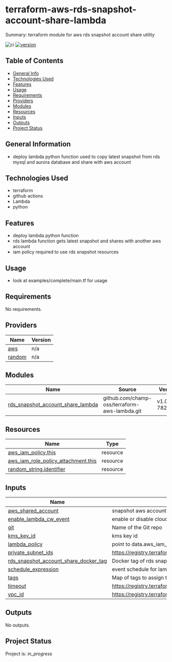 # terraform-aws-rds-snapshot-account-share-lambda

Summary: terraform module for aws rds snapshot account share utility 

![ci](https://github.com/conventional-changelog/standard-version/workflows/ci/badge.svg)
[![version](https://img.shields.io/badge/version-1.x-yellow.svg)](https://semver.org)

## Table of Contents
* [General Info](#general-information)
* [Technologies Used](#technologies-used)
* [Features](#Features)
* [Usage](#usage)
* [Requirements](#Requirements)
* [Providers](#Providers)
* [Modules](#Modules)
* [Resources](#Resources)
* [Inputs](#Inputs)
* [Outputs](#Outputs)
* [Project Status](#project-status)

## General Information
- deploy lambda python function used to copy latest snapshot from rds mysql and aurora database and share with aws account

## Technologies Used
- terraform
- github actions
- Lambda
- python

## Features

* deploy lambda python function
* rds lambda function gets latest snapshot and shares with another aws account
* iam policy required to use rds snapshot resources

## Usage

* look at examples/complete/main.tf for usage

<!-- BEGIN_TF_DOCS -->
## Requirements

No requirements.

## Providers

| Name | Version |
|------|---------|
| <a name="provider_aws"></a> [aws](#provider\_aws) | n/a |
| <a name="provider_random"></a> [random](#provider\_random) | n/a |

## Modules

| Name | Source | Version |
|------|--------|---------|
| <a name="module_rds_snapshot_account_share_lambda"></a> [rds\_snapshot\_account\_share\_lambda](#module\_rds\_snapshot\_account\_share\_lambda) | github.com/champ-oss/terraform-aws-lambda.git | v1.0.96-782138d |

## Resources

| Name | Type |
|------|------|
| [aws_iam_policy.this](https://registry.terraform.io/providers/hashicorp/aws/latest/docs/resources/iam_policy) | resource |
| [aws_iam_role_policy_attachment.this](https://registry.terraform.io/providers/hashicorp/aws/latest/docs/resources/iam_role_policy_attachment) | resource |
| [random_string.identifier](https://registry.terraform.io/providers/hashicorp/random/latest/docs/resources/string) | resource |

## Inputs

| Name | Description | Type | Default | Required |
|------|-------------|------|---------|:--------:|
| <a name="input_aws_shared_account"></a> [aws\_shared\_account](#input\_aws\_shared\_account) | snapshot aws account share | `string` | `""` | no |
| <a name="input_enable_lambda_cw_event"></a> [enable\_lambda\_cw\_event](#input\_enable\_lambda\_cw\_event) | enable or disable cloudwatch event trigger for lambda | `bool` | `true` | no |
| <a name="input_git"></a> [git](#input\_git) | Name of the Git repo | `string` | `"terraform-aws-mysql"` | no |
| <a name="input_kms_key_id"></a> [kms\_key\_id](#input\_kms\_key\_id) | kms key id | `string` | `""` | no |
| <a name="input_lambda_policy"></a> [lambda\_policy](#input\_lambda\_policy) | point to data.aws\_iam\_policy\_document.custom.json | `any` | `null` | no |
| <a name="input_private_subnet_ids"></a> [private\_subnet\_ids](#input\_private\_subnet\_ids) | https://registry.terraform.io/providers/hashicorp/aws/latest/docs/resources/db_subnet_group#subnet_ids | `list(string)` | n/a | yes |
| <a name="input_rds_snapshot_account_share_docker_tag"></a> [rds\_snapshot\_account\_share\_docker\_tag](#input\_rds\_snapshot\_account\_share\_docker\_tag) | Docker tag of rds snapshot share code to deploy | `string` | `"928ed26a36bd0dd7c55e21b7aa9b455d8f0133e1"` | no |
| <a name="input_schedule_expression"></a> [schedule\_expression](#input\_schedule\_expression) | event schedule for lambda | `string` | `"cron(0 5,6,7,8 * * ? *)"` | no |
| <a name="input_tags"></a> [tags](#input\_tags) | Map of tags to assign to resources | `map(string)` | `{}` | no |
| <a name="input_timeout"></a> [timeout](#input\_timeout) | https://registry.terraform.io/providers/hashicorp/aws/latest/docs/resources/lambda_function#timeout | `number` | `300` | no |
| <a name="input_vpc_id"></a> [vpc\_id](#input\_vpc\_id) | https://registry.terraform.io/providers/hashicorp/aws/latest/docs/resources/security_group#vpc_id | `string` | n/a | yes |

## Outputs

No outputs.
<!-- END_TF_DOCS -->


## Project Status
Project is: _in_progress_ 